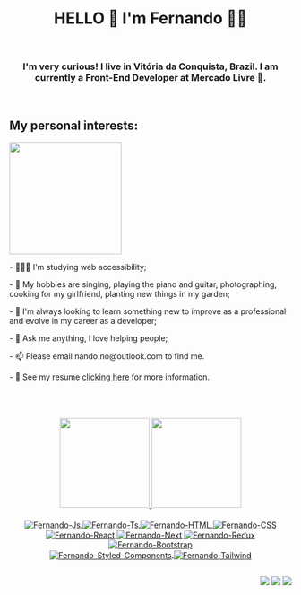 <h1 align='center'>
  HELLO 👋 I'm Fernando 👨‍💻
</h1>
<br />
  <h3 align="center">I'm very curious! I live in Vitória da Conquista, Brazil. I am currently a Front-End Developer at Mercado Livre 🚀.</h3>
<br />
<h2>My personal interests:</h2>

  <img src="https://i.ibb.co/7gKMpKw/18123-developer.gif" width="200px">

<br />
<p>- 👨🏽‍💻 I'm studying web accessibility;</p>
<p>- 🌱 My hobbies are singing, playing the piano and guitar, photographing, cooking for my girlfriend, planting new things in my garden;</p>
<p>- 💼 I'm always looking to learn something new to improve as a professional and evolve in my career as a developer;</p>
<p>- 💬 Ask me anything, I love helping people;</p>
<p>- 📫 Please email nando.no@outlook.com to find me.</p>
<p>- 📝 See my resume <a href="https://resume.io/r/ZsiBHjvOg" target="_blank">clicking here</a> for more information.</p>

<br />
<br />
<br />

 <div align=center>
  <a href="https://github.com/cifernando">
  <img height="160em" src="https://github-readme-stats.vercel.app/api?username=cifernando&show_icons=true&title_color=FFF&text_color=FFF&icon_color=FFF&bg_color=45,B3BDCC,8596AD,52637A"/>
  <img height="160em" src="https://github-readme-stats.vercel.app/api/top-langs/?username=cifernando&layout=compact&title_color=FFF&text_color=FFF&icon_color=FFF&bg_color=45,B3BDCC,8596AD,52637A"/>
</div>
<div align=center style="display: inline_block"><br>
  <img align="center" alt="Fernando-Js" src="https://img.shields.io/badge/JavaScript-323330?style=for-the-badge&logo=javascript&logoColor=F7DF1E">
  <img align="center" alt="Fernando-Ts" src="https://img.shields.io/badge/TypeScript-007ACC?style=for-the-badge&logo=typescript&logoColor=white">
  <img align="center" alt="Fernando-HTML" src="https://img.shields.io/badge/HTML5-E34F26?style=for-the-badge&logo=html5&logoColor=white">
  <img align="center" alt="Fernando-CSS" src="https://img.shields.io/badge/CSS3-1572B6?style=for-the-badge&logo=css3&logoColor=white">
  <img align="center" alt="Fernando-React" src="https://img.shields.io/badge/React-20232A?style=for-the-badge&logo=react&logoColor=61DAFB">
  <img align="center" alt="Fernando-Next" src="https://img.shields.io/badge/next.js-000000?style=for-the-badge&logo=nextdotjs&logoColor=white">
  <img align="center" alt="Fernando-Redux" src="https://img.shields.io/badge/Redux-593D88?style=for-the-badge&logo=redux&logoColor=white">
  <img align="center" alt="Fernando-Bootstrap" src="https://img.shields.io/badge/Bootstrap-563D7C?style=for-the-badge&logo=bootstrap&logoColor=white">
  <br />
  <img align="center" alt="Fernando-Styled-Components" src="https://img.shields.io/badge/styled--components-DB7093?style=for-the-badge&logo=styled-components&logoColor=white">
  <img align="center" alt="Fernando-Tailwind" src="https://img.shields.io/badge/Tailwind_CSS-38B2AC?style=for-the-badge&logo=tailwind-css&logoColor=white">
</div>
  
  ##
 
<div align=right> 
  <a href="https://instagram.com/fernando_n_o" target="_blank"><img src="https://img.shields.io/badge/-Instagram-%23E4405F?style=for-the-badge&logo=instagram&logoColor=white" target="_blank"></a>
  <a href = "mailto:nando.no@outlook.com"><img src="https://img.shields.io/badge/-Outlook-%23333?style=for-the-badge&logo=gmail&logoColor=white" target="_blank"></a>
  <a href="https://www.linkedin.com/in/fernando-nascimento-oliveira/" target="_blank"><img src="https://img.shields.io/badge/-LinkedIn-%230077B5?style=for-the-badge&logo=linkedin&logoColor=white" target="_blank"></a>  
</div>
